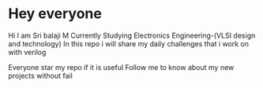 # Hey everyone 
Hi I am Sri balaji M Currently Studying Electronics Engineering-(VLSI design and technology)
In this repo i will share my daily challenges that i work on with verilog 

Everyone star my repo if it is useful
Follow me to know about my new projects without fail 
